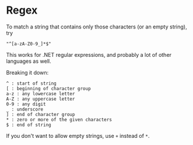 # Regex

To match a string that contains only those characters (or an empty string), try

```
"^[a-zA-Z0-9_]*$"
```

This works for .NET regular expressions, and probably a lot of other languages as well.

Breaking it down:

```
^ : start of string
[ : beginning of character group
a-z : any lowercase letter
A-Z : any uppercase letter
0-9 : any digit
_ : underscore
] : end of character group
* : zero or more of the given characters
$ : end of string
```

If you don't want to allow empty strings, use `+` instead of `*`.